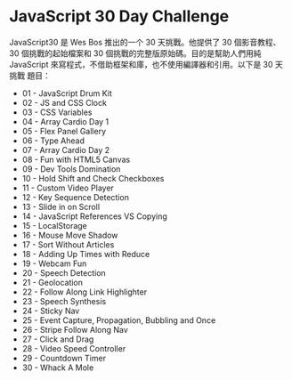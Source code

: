 # JavaScript 30 Day Challenge
JavaScript30 是 Wes Bos 推出的一个 30 天挑戰。他提供了 30 個影音教程、30 個挑戰的起始檔案和 30 個挑戰的完整版原始碼。目的是幫助人們用純 JavaScript 來寫程式，不借助框架和庫，也不使用編譯器和引用。以下是 30 天挑戰 題目：

  - 01 - JavaScript Drum Kit
  - 02 - JS and CSS Clock
  - 03 - CSS Variables
  - 04 - Array Cardio Day 1
  - 05 - Flex Panel Gallery
  - 06 - Type Ahead
  - 07 - Array Cardio Day 2
  - 08 - Fun with HTML5 Canvas
  - 09 - Dev Tools Domination
  - 10 - Hold Shift and Check Checkboxes
  - 11 - Custom Video Player
  - 12 - Key Sequence Detection
  - 13 - Slide in on Scroll
  - 14 - JavaScript References VS Copying	
  - 15 - LocalStorage
  - 16 - Mouse Move Shadow
  - 17 - Sort Without Articles	
  - 18 - Adding Up Times with Reduce
  - 19 - Webcam Fun
  - 20 - Speech Detection
  - 21 - Geolocation
  - 22 - Follow Along Link Highlighter
  - 23 - Speech Synthesis	
  - 24 - Sticky Nav	
  - 25 - Event Capture, Propagation, Bubbling and Once	
  - 26 - Stripe Follow Along Nav
  - 27 - Click and Drag	
  - 28 - Video Speed Controller	
  - 29 - Countdown Timer
  - 30 - Whack A Mole
